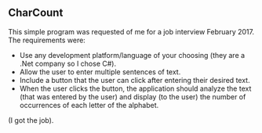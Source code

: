 ## CharCount

This simple program was requested of me for a job interview February 2017. The requirements were:
* Use any development platform/language of your choosing (they are a .Net company so I chose C#).
* Allow the user to enter multiple sentences of text.
* Include a button that the user can click after entering their desired text.
* When the user clicks the button, the application should analyze the text (that was entered by the user) and display (to the user) the number of occurrences of each letter of the alphabet.

(I got the job).
